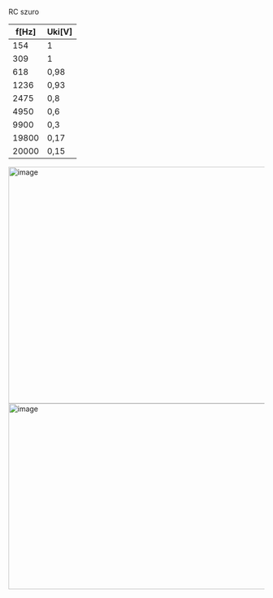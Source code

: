 RC szuro

|f[Hz]|Uki[V]|
|-----|------|
| 154 |   1  |
| 309 |   1  |
|618|0,98|
|1236|0,93|
|2475|0,8|
|4950|0,6|
|9900|0,3|
|19800|0,17|
|20000|0,15|

<img width="754" height="466" alt="image" src="https://github.com/user-attachments/assets/9d102ea8-4fab-44f7-aea9-78e58100171a" />


<img width="773" height="366" alt="image" src="https://github.com/user-attachments/assets/11c683f1-e855-44bf-bd6b-15c1eff0c422" />
